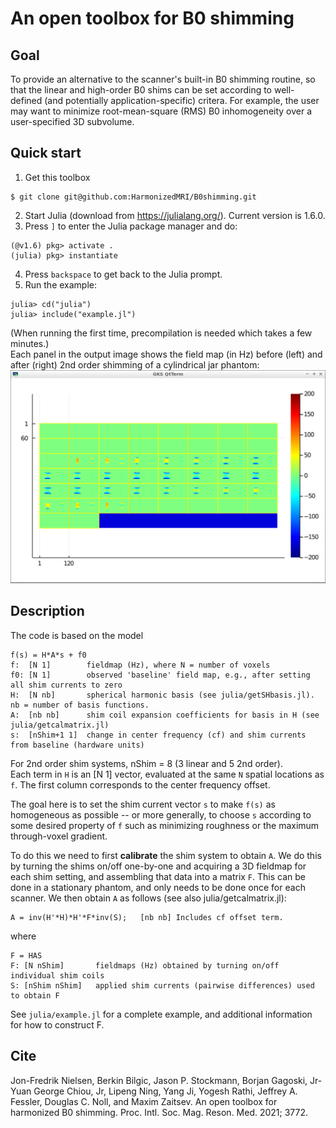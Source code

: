 # An open toolbox for B0 shimming 

##  Goal

To provide an alternative to the scanner's built-in B0 shimming routine,
so that the linear and high-order B0 shims can be set according to well-defined 
(and potentially application-specific) critera.
For example, the user may want to minimize root-mean-square (RMS) B0 inhomogeneity 
over a user-specified 3D subvolume.


## Quick start

1. Get this toolbox
```
$ git clone git@github.com:HarmonizedMRI/B0shimming.git
```
2. Start Julia (download from https://julialang.org/). Current version is 1.6.0.
3. Press `]` to enter the Julia package manager and do:
```
(@v1.6) pkg> activate .
(julia) pkg> instantiate
```
4. Press `backspace` to get back to the Julia prompt.
5. Run the example:
```
julia> cd("julia")
julia> include("example.jl")
```
(When running the first time, precompilation is needed which takes a few minutes.)  
Each panel in the output image shows the field map (in Hz) before (left) and 
after (right) 2nd order shimming of a cylindrical jar phantom:
![output of examples.jl](resources/out.png "Example")


## Description

The code is based on the model
```
f(s) = H*A*s + f0         
f:  [N 1]        fieldmap (Hz), where N = number of voxels
f0: [N 1]        observed 'baseline' field map, e.g., after setting all shim currents to zero
H:  [N nb]       spherical harmonic basis (see julia/getSHbasis.jl). nb = number of basis functions.
A:  [nb nb]      shim coil expansion coefficients for basis in H (see julia/getcalmatrix.jl)
s:  [nShim+1 1]  change in center frequency (cf) and shim currents from baseline (hardware units)
```
For 2nd order shim systems, nShim = 8 (3 linear and 5 2nd order).  
Each term in `H` is an [N 1] vector, evaluated at the same `N` spatial locations as `f`. 
The first column corresponds to the center frequency offset.

The goal here is to set the shim current vector `s` to make `f(s)` as homogeneous
as possible -- or more generally, to choose `s` according to some desired property of `f`
such as minimizing roughness or the maximum through-voxel gradient.

To do this we need to first **calibrate** the shim system to obtain `A`.
We do this by turning the shims on/off one-by-one and acquiring a 3D fieldmap for each shim setting,
and assembling that data into a matrix `F`.
This can be done in a stationary phantom, and only needs to be done once for each scanner.
We then obtain `A` as follows (see also julia/getcalmatrix.jl):
```
A = inv(H'*H)*H'*F*inv(S);   [nb nb] Includes cf offset term.
```
where
```
F = HAS
F: [N nShim]       fieldmaps (Hz) obtained by turning on/off individual shim coils
S: [nShim nShim]   applied shim currents (pairwise differences) used to obtain F
```
See `julia/example.jl` for a complete example, and additional information for how to construct F.



## Cite

Jon-Fredrik Nielsen, Berkin Bilgic, Jason P. Stockmann, Borjan Gagoski, 
Jr-Yuan George Chiou, Jr, Lipeng Ning, Yang Ji, Yogesh Rathi, 
Jeffrey A. Fessler, Douglas C. Noll, and Maxim Zaitsev.
An open toolbox for harmonized B0 shimming.
Proc. Intl. Soc. Mag. Reson. Med. 2021; 3772.
